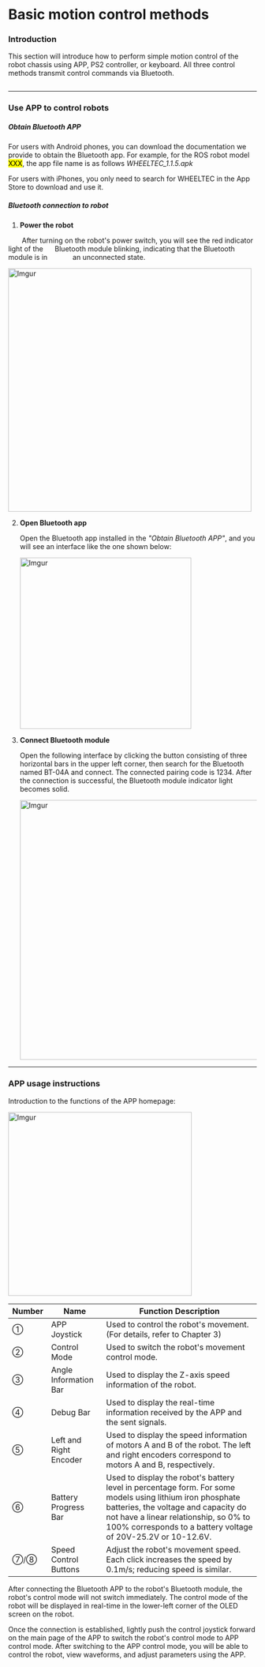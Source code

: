 # Basic motion control methods

### Introduction

This section will introduce how to perform simple motion control of the robot chassis using APP, PS2 controller, or keyboard. All three control methods transmit control commands via Bluetooth.

![]()

---

### Use APP to control robots

##### Obtain Bluetooth APP

For users with Android phones, you can download the documentation we provide to obtain the Bluetooth app. For example, for the ROS robot model <mark>XXX</mark>, the app file name is as follows *WHEELTEC_1.1.5.apk* 

For users with iPhones, you only need to search for WHEELTEC in the App Store to download and use it.

##### Bluetooth connection to robot

1. **Power the robot**

       After turning on the robot's power switch, you will see the red indicator light of the        Bluetooth module blinking, indicating that the Bluetooth module is in               an unconnected state.

<img title="" src="https://i.imgur.com/dB5bSsv.jpg" alt="Imgur" data-align="center" width="493">

2. **Open Bluetooth app**
   
   Open the Bluetooth app installed in the *"Obtain Bluetooth APP"*, and you will see an interface like the one shown below:
   
   <img title="" src="https://i.imgur.com/pCNYOBc.jpg" alt="Imgur" data-align="center" width="347">

3. **Connect Bluetooth module**
   
   Open the following interface by clicking the button consisting of three horizontal bars in the upper left corner, then search for the Bluetooth named BT-04A and connect. The connected pairing code is 1234. After the connection is successful, the Bluetooth module indicator light becomes solid.
   
   <img title="" src="https://i.imgur.com/wRiihi7.jpg" alt="Imgur" data-align="center" width="526">

---

### APP usage instructions

Introduction to the functions of the APP homepage:

<img title="" src="https://i.imgur.com/ch4iZoH.jpg" alt="Imgur" data-align="center" width="372">

| Number | Name                   | Function Description                                                                                                                                                                                                                                       |
| ------ | ---------------------- | ---------------------------------------------------------------------------------------------------------------------------------------------------------------------------------------------------------------------------------------------------------- |
| ①      | APP Joystick           | Used to control the robot's movement. (For details, refer to Chapter 3)                                                                                                                                                                                    |
| ②      | Control Mode           | Used to switch the robot's movement control mode.                                                                                                                                                                                                          |
| ③      | Angle Information Bar  | Used to display the Z-axis speed information of the robot.                                                                                                                                                                                                 |
| ④      | Debug Bar              | Used to display the real-time information received by the APP and the sent signals.                                                                                                                                                                        |
| ⑤      | Left and Right Encoder | Used to display the speed information of motors A and B of the robot. The left and right encoders correspond to motors A and B, respectively.                                                                                                              |
| ⑥      | Battery Progress Bar   | Used to display the robot's battery level in percentage form. For some models using lithium iron phosphate batteries, the voltage and capacity do not have a linear relationship, so 0% to 100% corresponds to a battery voltage of 20V-25.2V or 10-12.6V. |
| ⑦/⑧    | Speed Control Buttons  | Adjust the robot's movement speed. Each click increases the speed by 0.1m/s; reducing speed is similar.                                                                                                                                                    |

After connecting the Bluetooth APP to the robot's Bluetooth module, the robot's control mode will not switch immediately. The control mode of the robot will be displayed in real-time in the lower-left corner of the OLED screen on the robot.

Once the connection is established, lightly push the control joystick forward on the main page of the APP to switch the robot's control mode to APP control mode. After switching to the APP control mode, you will be able to control the robot, view waveforms, and adjust parameters using the APP.
